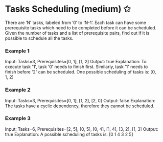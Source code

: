 # Tasks Scheduling (medium) ✩

There are ‘N’ tasks, labeled from ‘0’ to ‘N-1’. Each task can have some prerequisite tasks 
which need to be completed before it can be scheduled. Given the number of tasks and a 
list of prerequisite pairs, find out if it is possible to schedule all the tasks.

### Example 1
Input: Tasks=3, Prerequisites=[0, 1], [1, 2]
Output: true
Explanation: To execute task '1', task '0' needs to finish first. Similarly, task '1' needs 
to finish before '2' can be scheduled. One possible scheduling of tasks is: [0, 1, 2] 


### Example 2
Input: Tasks=3, Prerequisites=[0, 1], [1, 2], [2, 0]
Output: false
Explanation: The tasks have a cyclic dependency, therefore they cannot be scheduled.

### Example 3
Input: Tasks=6, Prerequisites=[2, 5], [0, 5], [0, 4], [1, 4], [3, 2], [1, 3]
Output: true
Explanation: A possible scheduling of tasks is: [0 1 4 3 2 5]
